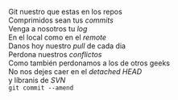 <p><en>Git</em> nuestro que estas en los repos<br />
Comprimidos sean tus <em>commits</em><br />
Venga a nosotros tu <em>log</em><br />
En el local como en el <em>remote</em><br />
Danos hoy nuestro <em>pull</em> de cada dia<br />
Perdona nuestros <em>conflictos</em><br />
Como también perdonamos a los de otros geeks<br />
No nos dejes caer en el <em>detached HEAD</em><br />
y líbranis de <em>SVN</em><br />
<code>git commit --amend</code></p>

